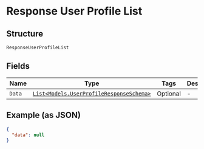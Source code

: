 
# Response User Profile List

## Structure

`ResponseUserProfileList`

## Fields

| Name | Type | Tags | Description |
|  --- | --- | --- | --- |
| `Data` | [`List<Models.UserProfileResponseSchema>`](../../doc/models/user-profile-response-schema.md) | Optional | - |

## Example (as JSON)

```json
{
  "data": null
}
```

